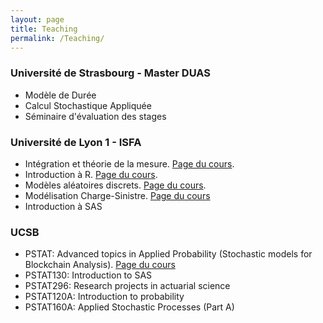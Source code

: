 ```yaml
---
layout: page
title: Teaching
permalink: /Teaching/
---
```

### Université de Strasbourg - Master DUAS

* Modèle de Durée
* Calcul Stochastique Appliquée
* Séminaire d'évaluation des stages


### Université de Lyon 1 - ISFA

* Intégration et théorie de la mesure. [Page du cours](http://pierre-olivier.goffard.me/integration/).
* Introduction à R. [Page du cours](http://pierre-olivier.goffard.me/integration/).
* Modèles aléatoires discrets. [Page du cours](http://pierre-olivier.goffard.me/mad/).
* Modélisation Charge-Sinistre. [Page du cours](http://pierre-olivier.goffard.me/MCS/)
* Introduction à SAS

### UCSB

* PSTAT: Advanced topics in Applied Probability (Stochastic models for Blockchain Analysis). [Page du cours](http://pierre-olivier.goffard.me/BLOCKASTICS/)
* PSTAT130: Introduction to SAS
* PSTAT296: Research projects in actuarial science
* PSTAT120A: Introduction to probability
* PSTAT160A: Applied Stochastic Processes (Part A)


<!-- ## Introduction à la théorie de la ruine
![RiskProcess](/Teaching/RiskReserveProcess.png "Risk Reserve process")
### Intervention de 6H Cours Magistral/TD

* [Lectures notes](/Teaching/SupportMiniCoursRuinTheory.pdf)
* [Slides](/Teaching/BeamerMiniCoursRuinTheory.pdf)
* [Exercise](/Teaching/ProblemePanjer.pdf) -->